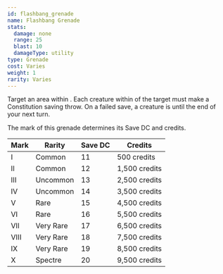```yaml
---
id: flashbang_grenade
name: Flashbang Grenade
stats:
  damage: none
  range: 25
  blast: 10
  damageType: utility
type: Grenade
cost: Varies
weight: 1
rarity: Varies
---
```

Target an area within <me-distance length="25" />. Each creature within <me-distance length="10" /> of the target must make a Constitution saving throw.
On a failed save, a creature is <me-condition id="blinded"/> until the end of your next turn.

The mark of this grenade determines its Save DC and credits.

Mark|Rarity|Save DC|Credits
---|---|---|---
I|Common|11|500 credits
II|Common|12|1,500 credits
III|Uncommon|13|2,500 credits
IV|Uncommon|14|3,500 credits
V|Rare|15|4,500 credits
VI|Rare|16|5,500 credits
VII|Very Rare|17|6,500 credits
VIII|Very Rare|18|7,500 credits
IX|Very Rare|19|8,500 credits
X|Spectre|20|9,500 credits
